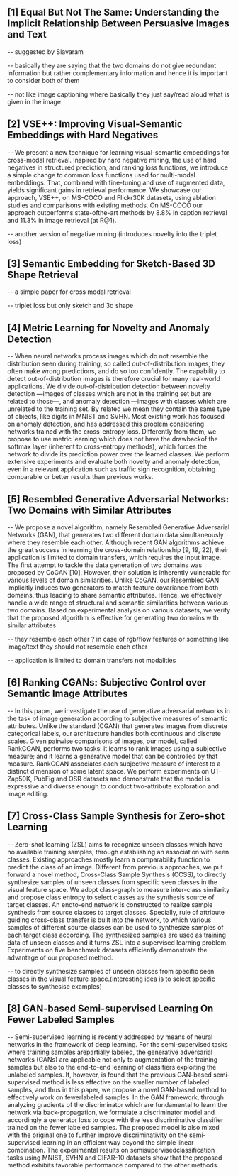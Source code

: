 
[1] Equal But Not The Same: Understanding the Implicit Relationship Between Persuasive Images and Text 
------------------------------------------------

-- suggested by Siavaram

-- basically they are saying that the two domains do not give redundant information but rather complementary information and hence it is important to consider both of them

-- not like image captioning where basically they just say/read aloud what is given in the image 

[2] VSE++: Improving Visual-Semantic Embeddings with Hard Negatives
---------------------------------------------------------------------

-- We present a new technique for learning visual-semantic embeddings for cross-modal retrieval. Inspired by hard negative mining, the use of hard negatives in structured prediction, and ranking loss functions, we introduce a simple change to common loss functions used for multi-modal embeddings. That, combined with fine-tuning and use of augmented data, yields significant gains in retrieval performance. We showcase our approach, VSE++, on MS-COCO and Flickr30K datasets, using ablation studies and comparisons with existing methods. On MS-COCO our approach outperforms state-ofthe-art methods by 8.8% in caption retrieval and 11.3% in image retrieval (at R@1). 

-- another version of negative mining (introduces novelty into the triplet loss)

[3] Semantic Embedding for Sketch-Based 3D Shape Retrieval 
-----------------------------------------------------------

-- a simple paper for cross modal retrieval 

-- triplet loss but only sketch and 3d shape 

[4] Metric Learning for Novelty and Anomaly Detection
-----------------------------------------------------------

-- When neural networks process images which do not resemble the distribution seen during training, so called out-of-distribution images, they often make wrong predictions, and do so too confidently. The capability to detect out-of-distribution images is therefore crucial for many real-world applications. We divide out-of-distribution detection between novelty detection —images of classes which are not in the training set but are related to those—, and anomaly detection —images with classes which are unrelated to the training set. By related we mean they contain the same type of objects, like digits in MNIST and SVHN. Most existing work has focused on anomaly detection, and has addressed this problem considering networks trained with the cross-entropy loss. Differently from them, we propose to use metric learning which does not have the drawbackof the softmax layer (inherent to cross-entropy methods), which forces the network to divide its prediction power over the learned classes. We perform extensive experiments and evaluate both novelty and anomaly detection, even in a relevant application such as traffic sign recognition, obtaining comparable or better results than previous works. 

[5] Resembled Generative Adversarial Networks: Two Domains with Similar Attributes
-----------------------------------------------------------

-- We propose a novel algorithm, namely Resembled Generative Adversarial Networks (GAN), that generates two different domain data simultaneously where they resemble each other. Although recent GAN algorithms achieve the great success in learning the cross-domain relationship [9, 19, 22], their application is limited to domain transfers, which requires the input image. The first attempt to tackle the data generation of two domains was proposed by CoGAN [10]. However, their solution is inherently vulnerable for various levels of domain similarities. Unlike CoGAN, our Resembled GAN implicitly induces two generators to match feature covariance from both domains, thus leading to share semantic attributes. Hence, we effectively handle a wide range of structural and semantic similarities between various two domains. Based on experimental analysis on various datasets, we verify that the proposed algorithm is effective for generating two domains with similar attributes

-- they resemble each other ? in case of rgb/flow features or something like image/text they should not resemble each other

-- application is limited to domain transfers not modalities

[6] Ranking CGANs: Subjective Control over Semantic Image Attributes
-----------------------------------------------------------

-- In this paper, we investigate the use of generative adversarial networks in the task of image generation according to subjective measures of semantic attributes. Unlike the standard (CGAN) that generates images from discrete categorical labels, our architecture handles both continuous and discrete scales. Given pairwise comparisons of images, our model, called RankCGAN, performs two tasks: it learns to rank images using a subjective measure; and it learns a generative model that can be controlled by that measure. RankCGAN associates each subjective measure of interest to a distinct dimension of some latent space. We perform experiments on UT-Zap50K, PubFig and OSR datasets and demonstrate that the model is expressive and diverse enough to conduct two-attribute exploration and image editing. 

[7] Cross-Class Sample Synthesis for Zero-shot Learning
-----------------------------------------------------------

-- Zero-shot learning (ZSL) aims to recognize unseen classes which have no available training samples, through establishing an association with seen classes. Existing approaches mostly learn a comparability function to predict the class of an image. Different from previous approaches, we put forward a novel method, Cross-Class Sample Synthesis (CCSS), to directly synthesize samples of unseen classes from specific seen classes in the visual feature space. We adopt class-graph to measure inter-class similarity and propose class entropy to select classes as the synthesis source of target classes. An endto-end network is constructed to realize sample synthesis from source classes to target classes. Specially, rule of attribute guiding cross-class transfer is built into the network, to which various samples of different source classes can be used to synthesize samples of each target class according. The synthesized samples are used as training data of unseen classes and it turns ZSL into a supervised learning problem. Experiments on five benchmark datasets efficiently demonstrate the advantage of our proposed method. 

-- to directly synthesize samples of unseen classes from specific seen classes in the visual feature space.(interesting idea is to select specific classes to synthesise examples)

[8] GAN-based Semi-supervised Learning On Fewer Labeled Samples
-----------------------------------------------------------

-- Semi-supervised learning is recently addressed by means of neural networks in the framework of deep learning. For the semi-supervised tasks where training samples arepartially labeled, the generative adversarial networks (GANs) are applicable not only to  augmentation of the training samples but also to the end-to-end learning of classifiers exploiting the unlabeled samples. It, however, is found that the previous GAN-based semi-supervised method is less effective on the smaller number of labeled samples, and thus in this paper, we propose a novel GAN-based method to effectively work on fewerlabeled samples. In the GAN framework, through analyzing gradients of the discriminator which are fundamental to learn the network via back-propagation, we formulate a discriminator model and accordingly a generator loss to cope with the less discriminative classifier trained on the fewer labeled samples. The proposed model is also mixed with the original one to further improve discriminativity on the semi-supervised learning in an efficient way beyond the simple linear combination. The experimental results on semisupervisedclassification tasks using MNIST, SVHN and CIFAR-10 datasets show that the proposed method exhibits favorable performance compared to the other methods. 

